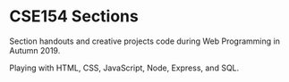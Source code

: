 # CSE154 Sections
 Section handouts and creative projects code during Web Programming in Autumn 2019.
 
 Playing with HTML, CSS, JavaScript, Node, Express, and SQL.
